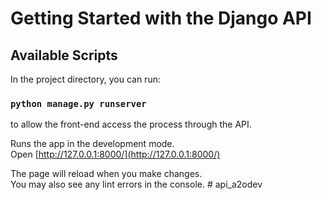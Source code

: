 # Getting Started with the Django API

## Available Scripts

In the project directory, you can run:

### `python manage.py runserver`

to allow the front-end access the process through the API.

Runs the app in the development mode.\
Open [http://127.0.0.1:8000/](http://127.0.0.1:8000/)

The page will reload when you make changes.\
You may also see any lint errors in the console.
#   a p i _ a 2 o d e v  
 